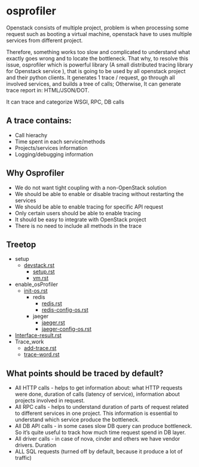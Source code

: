 # osprofiler

Openstack consists of multiple project, problem is when processing some request such as booting a virtual machine, openstack have to uses multiple services from different project. 

Therefore, something works too slow and complicated to understand what exactly goes wrong and to locate the bottleneck. That why, to resolve this issue, osprofiler which is powerful library (A small distributed tracing library for Openstack service
), that is going to be used by all openstack project and their python clients. It generates 1 trace / request, go through all involved services, and builds a tree of calls; Otherwise, It can generate trace report in: HTML/JSON/DOT.

It can trace and categorize WSGI, RPC, DB calls

## A trace contains:

* Call hierachy
* Time spent in each service/methods
* Projects/services information
* Logging/debugging information


## Why Osprofiler

* We do not want tight coupling with a non-OpenStack solution
* We should be able to enable or disable tracing without restarting the services
* We should be able to enable tracing for specific API request
* Only certain users should be able to enable tracing
* It should be easy to integrate with OpenStack project
* There is no need to include all methods in the trace

## Treetop

* setup
  * [devstack.rst](/setup/devstack.rst)
    * [setup.rst](/setup/setup.rst)
    * [vm.rst](/setup/vm.rst) 
* enable_osProfiler
  * [init-os.rst](/enable_osProfiler/init-os.rst)
    * redis
      * [redis.rst](/enable_osProfiler/redis/redis.rst)
      * [redis-config-os.rst](/enable_osProfiler/redis/redis-config-os.rst)
    * jaeger
      * [jaeger.rst](/enable_osProfiler/jaeger/jaeger.rst)
      * [jaeger-config-os.rst](/enable_osProfiler/jaeger/jaeger-config-os.rst)
* [Interface-result.rst](/interface-result.rst)
* Trace_work
  * [add-trace.rst](/trace_work/add-trace.rst)
  * [trace-word.rst](/trace_work/trace_work.rst)
    


## What points should be traced by default?

* All HTTP calls - helps to get information about: what HTTP requests were done, duration of calls (latency of service), information about projects involved in request.
* All RPC calls - helps to understand duration of parts of request related to different services in one project. This information is essential to understand which service produce the bottleneck.
* All DB API calls - in some cases slow DB query can produce bottleneck. So it’s quite useful to track how much time request spend in DB layer.
* All driver calls - in case of nova, cinder and others we have vendor drivers. Duration
* ALL SQL requests (turned off by default, because it produce a lot of traffic)